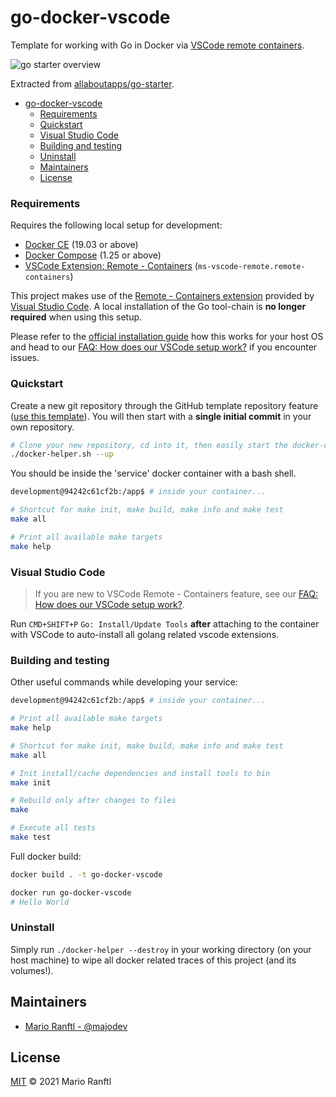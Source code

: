 # go-docker-vscode

Template for working with Go in Docker via [VSCode remote containers](https://code.visualstudio.com/docs/remote/containers).

![go starter overview](https://public.allaboutapps.at/go-starter-wiki/go-starter-main-overview.png)

Extracted from [allaboutapps/go-starter](https://github.com/allaboutapps/go-starter).

- [go-docker-vscode](#go-docker-vscode)
    - [Requirements](#requirements)
    - [Quickstart](#quickstart)
    - [Visual Studio Code](#visual-studio-code)
    - [Building and testing](#building-and-testing)
    - [Uninstall](#uninstall)
  - [Maintainers](#maintainers)
  - [License](#license)

### Requirements

Requires the following local setup for development:

- [Docker CE](https://docs.docker.com/install/) (19.03 or above)
- [Docker Compose](https://docs.docker.com/compose/install/) (1.25 or above)
- [VSCode Extension: Remote - Containers](https://code.visualstudio.com/docs/remote/containers) (`ms-vscode-remote.remote-containers`)

This project makes use of the [Remote - Containers extension](https://code.visualstudio.com/docs/remote/containers) provided by [Visual Studio Code](https://code.visualstudio.com/). A local installation of the Go tool-chain is **no longer required** when using this setup.

Please refer to the [official installation guide](https://code.visualstudio.com/docs/remote/containers) how this works for your host OS and head to our [FAQ: How does our VSCode setup work?](https://github.com/allaboutapps/go-starter/wiki/FAQ#how-does-our-vscode-setup-work) if you encounter issues.

### Quickstart

Create a new git repository through the GitHub template repository feature ([use this template](https://github.com/majodev/go-docker-vscode/generate)). You will then start with a **single initial commit** in your own repository. 

```bash
# Clone your new repository, cd into it, then easily start the docker-compose dev environment through our helper
./docker-helper.sh --up
```

You should be inside the 'service' docker container with a bash shell.

```bash
development@94242c61cf2b:/app$ # inside your container...

# Shortcut for make init, make build, make info and make test
make all

# Print all available make targets
make help
```

### Visual Studio Code

> If you are new to VSCode Remote - Containers feature, see our [FAQ: How does our VSCode setup work?](https://github.com/allaboutapps/go-starter/wiki/FAQ#how-does-our-vscode-setup-work).

Run `CMD+SHIFT+P` `Go: Install/Update Tools` **after** attaching to the container with VSCode to auto-install all golang related vscode extensions.

### Building and testing

Other useful commands while developing your service:

```bash
development@94242c61cf2b:/app$ # inside your container...

# Print all available make targets
make help

# Shortcut for make init, make build, make info and make test
make all

# Init install/cache dependencies and install tools to bin
make init

# Rebuild only after changes to files
make

# Execute all tests
make test
```

Full docker build:

```bash
docker build . -t go-docker-vscode

docker run go-docker-vscode
# Hello World
```

### Uninstall

Simply run `./docker-helper --destroy` in your working directory (on your host machine) to wipe all docker related traces of this project (and its volumes!).

## Maintainers

- [Mario Ranftl - @majodev](https://github.com/majodev)


## License

[MIT](LICENSE) © 2021 Mario Ranftl